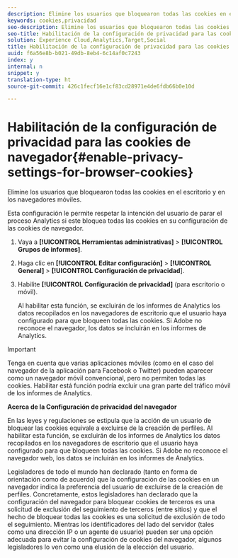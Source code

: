 ```yaml
---
description: Elimine los usuarios que bloquearon todas las cookies en el escritorio y en los navegadores móviles.
keywords: cookies,privacidad
seo-description: Elimine los usuarios que bloquearon todas las cookies en el escritorio y en los navegadores móviles.
seo-title: Habilitación de la configuración de privacidad para las cookies de navegador
solution: Experience Cloud,Analytics,Target,Social
title: Habilitación de la configuración de privacidad para las cookies de navegador
uuid: f6a56e8b-b021-49db-8eb4-6c14af0c7243
index: y
internal: n
snippet: y
translation-type: ht
source-git-commit: 426c1fecf16e1cf83cd28971e4de6fdb66b0e10d

---
```



# Habilitación de la configuración de privacidad para las cookies de navegador{#enable-privacy-settings-for-browser-cookies}

Elimine los usuarios que bloquearon todas las cookies en el escritorio y en los navegadores móviles.

Esta configuración le permite respetar la intención del usuario de parar el proceso Analytics si este bloquea todas las cookies en su configuración de las cookies de navegador.

1. Vaya a **[!UICONTROL Herramientas administrativas]** &gt; **[!UICONTROL Grupos de informes]**.
1. Haga clic en **[!UICONTROL Editar configuración]** &gt; **[!UICONTROL General]** &gt; **[!UICONTROL Configuración de privacidad**].
1. Habilite **[!UICONTROL Configuración de privacidad]** (para escritorio o móvil).

   Al habilitar esta función, se excluirán de los informes de Analytics los datos recopilados en los navegadores de escritorio que el usuario haya configurado para que bloqueen todas las cookies. Si Adobe no reconoce el navegador, los datos se incluirán en los informes de Analytics.

>[!IMPORTANT]
>
>Tenga en cuenta que varias aplicaciones móviles (como en el caso del navegador de la aplicación para Facebook o Twitter) pueden aparecer como un navegador móvil convencional, pero no permiten todas las cookies. Habilitar está función podría excluir una gran parte del tráfico móvil de los informes de Analytics.

**Acerca de la Configuración de privacidad del navegador**

En las leyes y regulaciones se estipula que la acción de un usuario de bloquear las cookies equivale a excluirse de la creación de perfiles. Al habilitar esta función, se excluirán de los informes de Analytics los datos recopilados en los navegadores de escritorio que el usuario haya configurado para que bloqueen todas las cookies. Si Adobe no reconoce el navegador web, los datos se incluirán en los informes de Analytics.

Legisladores de todo el mundo han declarado (tanto en forma de orientación como de acuerdo) que la configuración de las cookies en un navegador indica la preferencia del usuario de excluirse de la creación de perfiles. Concretamente, estos legisladores han declarado que la configuración del navegador para bloquear cookies de terceros es una solicitud de exclusión del seguimiento de terceros (entre sitios) y que el hecho de bloquear todas las cookies es una solicitud de exclusión de todo el seguimiento. Mientras los identificadores del lado del servidor (tales como una dirección IP o un agente de usuario) pueden ser una opción adecuada para evitar la configuración de cookies del navegador, algunos legisladores lo ven como una elusión de la elección del usuario.